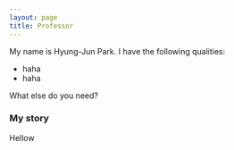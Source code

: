 ```yaml
---
layout: page
title: Professor
---
```


My name is Hyung-Jun Park. I have the following qualities:

- haha
- haha

What else do you need?

### My story

Hellow
